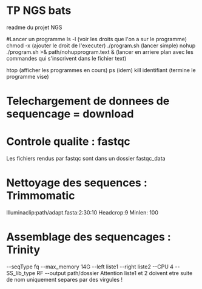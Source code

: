# TP NGS bats

readme du projet NGS

#Lancer un programme
ls -l (voir les droits que l'on a sur le programme)
chmod -x (ajouter le droit de l'executer)
./program.sh (lancer simple)
nohup ./program.sh >& path/nohupprogram.text & (lancer en arriere plan avec les commandes qui s'inscrivent dans le fichier text)

htop (afficher les programmes en cours)
ps (idem)
kill identifiant (termine le programme vise)

# Telechargement de donnees de sequencage = download

# Controle qualite : fastqc
Les fichiers rendus par fastqc sont dans un dossier fastqc_data

# Nettoyage des sequences : Trimmomatic

Illuminaclip:path/adapt.fasta:2:30:10 Headcrop:9 Minlen: 100

# Assemblage des sequencages : Trinity
--seqType fq --max_memory 14G --left liste1  --right liste2 --CPU 4 --SS_lib_type RF --output path/dossier
Attention liste1 et 2 doivent etre suite de nom uniquement separes par des virgules !
